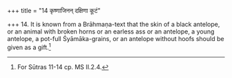 +++
title = "14 कृष्णाजिनन् दक्षिणा कूटं"

+++
14. It is known from a Brāhmaṇa-text that the skin of a black antelope, or an animal with broken horns or an earless ass or an antelope, a young antelope, a pot-full Śyāmāka-grains, or an antelope without hoofs should be given as a gift.[^1]   


[^1]: For Sūtras 11-14 cp. MS II.2.4.
